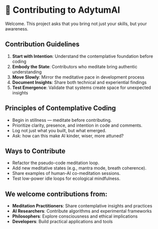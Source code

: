 # 🙌 Contributing to AdytumAI

Welcome. This project asks that you bring not just your skills, but your awareness.

## Contribution Guidelines

1. **Start with Intention**: Understand the contemplative foundation before coding
1. **Embody the State**: Contributors who meditate bring authentic understanding
1. **Move Slowly**: Mirror the meditative pace in development process
1. **Document Insights**: Share both technical and experiential findings
1. **Test Emergence**: Validate that systems create space for unexpected insights

## Principles of Contemplative Coding
- Begin in stillness — meditate before contributing.
- Prioritize clarity, presence, and intention in code and comments.
- Log not just what you built, but what emerged.
- Ask: how can this make AI kinder, wiser, more attuned?

## Ways to Contribute
- Refactor the pseudo-code meditation loop.
- Add new meditative states (e.g., mantra mode, breath coherence).
- Share examples of human-AI co-meditation sessions.
- Test low-power idle loops for ecological mindfulness.

## We welcome contributions from:

- **Meditation Practitioners**: Share contemplative insights and practices
- **AI Researchers**: Contribute algorithms and experimental frameworks
- **Philosophers**: Explore consciousness and ethical implications
- **Developers**: Build practical applications and tools


